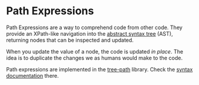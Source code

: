 # Path Expressions

Path Expressions are a way to comprehend code from other code.
They provide an XPath-like navigation into the [abstract syntax tree][w-ast] (AST),
returning nodes that can be inspected and updated.

When you update the value of a node, the code is updated _in place_. The idea is to duplicate
the changes we as humans would make to the code.

Path expressions are implemented in the [tree-path][gh-tree-path] library.
Check the [syntax documentation](https://github.com/atomist/tree-path/blob/master/docs/PathExpressions.md) there.

[gh-tree-path]: https://github.com/atomist/tree-path (GitHub repository for tree-path)
[w-ast]: https://en.wikipedia.org/wiki/Abstract_syntax_tree (Wikipedia AST)
